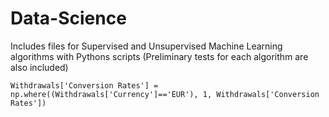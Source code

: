 # Data-Science
Includes files for Supervised and Unsupervised Machine Learning algorithms with Pythons scripts (Preliminary tests for each algorithm are also included)

```
Withdrawals['Conversion Rates'] = np.where((Withdrawals['Currency']=='EUR'), 1, Withdrawals['Conversion Rates'])
```
